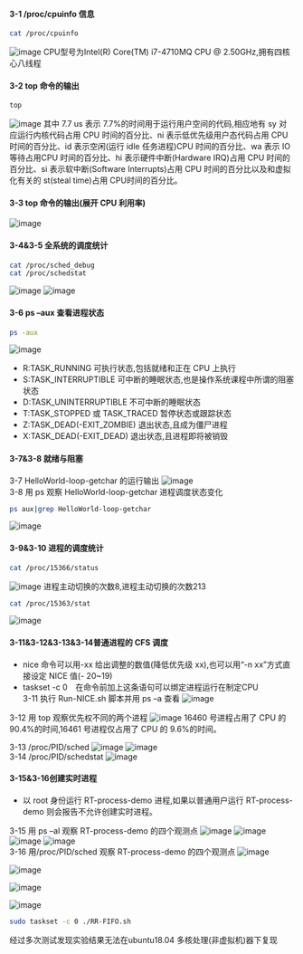 #### 3-1 /proc/cpuinfo 信息
```bash
cat /proc/cpuinfo
```
![image](./record/pic/3-1.png)
CPU型号为Intel(R) Core(TM) i7-4710MQ CPU @ 2.50GHz,拥有四核心八线程
#### 3-2 top 命令的输出
```bash
top
```
![image](./record/pic/3-2.png)
其中 7.7 us 表示 7.7%的时间用于运行用户空间的代码,相应地有 sy 对应运行内核代码占用 CPU 时间的百分比、ni 表示低优先级用户态代码占用 CPU时间的百分比、id 表示空闲(运行 idle 任务进程)CPU 时间的百分比、wa 表示 IO 等待占用CPU 时间的百分比、hi 表示硬件中断(Hardware IRQ)占用 CPU 时间的百分比、si 表示软中断(Software Interrupts)占用 CPU 时间的百分比以及和虚拟化有关的 st(steal time)占用 CPU时间的百分比。
#### 3-3 top 命令的输出(展开 CPU 利用率)
![image](./record/pic/3-3.png)
#### 3-4&3-5 全系统的调度统计
```bash
cat /proc/sched_debug
cat /proc/schedstat
```
![image](./record/pic/3-4.png)
![image](./record/pic/3-5.png)
#### 3-6 ps –aux 查看进程状态
```bash
ps -aux
```
![image](./record/pic/3-6.png)
* R:TASK_RUNNING  可执行状态,包括就绪和正在 CPU 上执行
* S:TASK_INTERRUPTIBLE   可中断的睡眠状态,也是操作系统课程中所谓的阻塞状态
* D:TASK_UNINTERRUPTIBLE 不可中断的睡眠状态
* T:TASK_STOPPED 或 TASK_TRACED 暂停状态或跟踪状态
* Z:TASK_DEAD(-EXIT_ZOMBIE) 退出状态,且成为僵尸进程
* X:TASK_DEAD(-EXIT_DEAD)  退出状态,且进程即将被销毁
#### 3-7&3-8 就绪与阻塞
3-7 HelloWorld-loop-getchar 的运行输出
![image](./record/pic/3-7.png)<br>
3-8 用 ps 观察 HelloWorld-loop-getchar 进程调度状态变化
```bash
ps aux|grep HelloWorld-loop-getchar
```
![image](./record/pic/3-8.png)

#### 3-9&3-10 进程的调度统计
```bash
cat /proc/15366/status
```
![image](./record/pic/3-9.png)
进程主动切换的次数8,进程主动切换的次数213<br>

```bash
cat /proc/15363/stat
```
![image](./record/pic/3-10.png)

#### 3-11&3-12&3-13&3-14普通进程的 CFS 调度
* nice 命令可以用-xx 给出调整的数值(降低优先级 xx),也可以用“-n xx”方式直接设定 NICE 值(-
20~19)
* taskset -c 0　在命令前加上这条语句可以绑定进程运行在制定CPU<br>
3-11 执行 Run-NICE.sh 脚本并用 ps –a 查看
![image](./record/pic/3-11.png)<br>

3-12 用 top 观察优先权不同的两个进程
![image](./record/pic/3-12.png)
16460 号进程占用了 CPU 的 90.4%的时间,16461 号进程仅占用了 CPU 的 9.6%的时间。<br>

3-13 /proc/PID/sched
![image](./record/pic/3-13_1.png)
![image](./record/pic/3-13_2.png)<br>
3-14 /proc/PID/schedstat
![image](./record/pic/3-14.png)

#### 3-15&3-16创建实时进程
* 以 root 身份运行 RT-process-demo 进程,如果以普通用户运行 RT-process-demo 则会报告不允许创建实时进程。<br>

3-15 用 ps –al 观察 RT-process-demo 的四个观测点
![image](./record/pic/3-15a.png)
![image](./record/pic/3-15b.png)
![image](./record/pic/3-15c.png)
![image](./record/pic/3-15d.png)<br>
3-16 用/proc/PID/sched 观察 RT-process-demo 的四个观测点
![image](./record/pic/3-16a.png)<br>

![image](./record/pic/3-16b.png)<br>

![image](./record/pic/3-16c.png)<br>

![image](./record/pic/3-16d.png)<br>

```bash
sudo taskset -c 0 ./RR-FIFO.sh
```
经过多次测试发现实验结果无法在ubuntu18.04 多核处理(非虚拟机)器下复现
